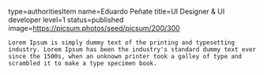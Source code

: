 type=authoritiesItem
name=Eduardo Peñate
title=UI Designer & UI developer
level=1
status=published
image=https://picsum.photos/seed/picsum/200/300
~~~~~~
Lorem Ipsum is simply dummy text of the printing and typesetting industry. Lorem Ipsum has been the industry's standard dummy text ever since the 1500s, when an unknown printer took a galley of type and scrambled it to make a type specimen book.

